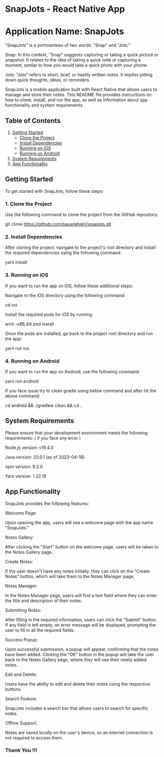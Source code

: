 # SnapJots - React Native App

# Application Name: SnapJots 

"SnapJots" is a portmanteau of two words: "Snap" and "Jots."

Snap: In this context, "Snap" suggests capturing or taking a quick picture or snapshot. It relates to the idea of taking a quick note or capturing a moment, similar to how you would take a quick photo with your phone. 

Jots: "Jots" refers to short, brief, or hastily written notes. It implies jotting down quick thoughts, ideas, or reminders. 

SnapJots is a mobile application built with React Native that allows users to manage and store their notes. This README file provides instructions on how to clone, install, and run the app, as well as information about app functionality and system requirements.


## Table of Contents
1. [Getting Started](#getting-started)
    - [Clone the Project](#1-clone-the-project)
    - [Install Dependencies](#2-install-dependencies)
    - [Running on iOS](#3-running-on-ios)
    - [Running on Android](#4-running-on-android)
2. [System Requirements](#system-requirements)
3. [App Functionality](#app-functionality)

## Getting Started

To get started with SnapJots, follow these steps:

### 1. Clone the Project

Use the following command to clone the project from the GitHub repository:

git clone https://github.com/pavankhatri/snapjots.git 

### 2. Install Dependencies

After cloning the project, navigate to the project's root directory and install the required dependencies using the following command:

yarn install

### 3. Running on iOS

If you want to run the app on iOS, follow these additional steps:

Navigate to the iOS directory using the following command:

cd ios 

Install the required pods for iOS by running:

arch -x86_64 pod install

Once the pods are installed, go back to the project root directory and run the app:

yarn run ios

### 4. Running on Android

If you want to run the app on Android, use the following command:

yarn run android

If you face issue try to clean gradle using below command and after hit the above command:

cd android && ./gradlew clean && cd ..

## System Requirements

Please ensure that your development environment meets the following requirements: ( if you face any error )

Node.js version: v19.4.0

Java version: 20.0.1 (as of 2023-04-18)

npm version: 9.2.0

Yarn version: 1.22.19

## App Functionality

SnapJots provides the following features:

Welcome Page: 

Upon opening the app, users will see a welcome page with the app name "SnapJots."

Notes Gallery: 

After clicking the "Start" button on the welcome page, users will be taken to the Notes Gallery page.

Create Notes: 

If the user doesn't have any notes initially, they can click on the "Create Notes" button, which will take them to the Notes Manager page.

Notes Manager: 

In the Notes Manager page, users will find a text field where they can enter the title and description of their notes.

Submitting Notes: 

After filling in the required information, users can click the "Submit" button. If any field is left empty, an error message will be displayed, prompting the user to fill in all the required fields.

Success Popup: 

Upon successful submission, a popup will appear, confirming that the notes have been added. Clicking the "OK" button in the popup will take the user back to the Notes Gallery page, where they will see their newly added notes.

Edit and Delete: 

Users have the ability to edit and delete their notes using the respective buttons.

Search Feature: 

SnapJots includes a search bar that allows users to search for specific notes.

Offline Support: 

Notes are saved locally on the user's device, so an internet connection is not required to access them.

### Thank You !!!





















